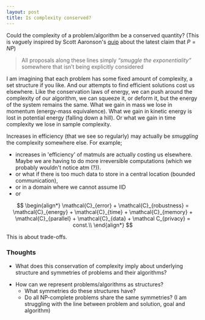 ```yaml
---
layout: post
title: Is complexity conserved?
---
```


Could the complexity of a problem/algorithm be a conserved quantity? (This is vaguely inspired by Scott Aaronson's [quip](http://www.scottaaronson.com/blog/?p=2212) about the latest claim that $P=NP$)

> All proposals along these lines simply _“smuggle the exponentiality”_ somewhere that isn’t being explicitly considered

I am imagining that each problem has some fixed amount of complexity, a set structure if you like. And our attempts to find efficient solutions cost us elsewhere. Like the conservation laws of energy, we can push around the complexity of our algorithm, we can squeeze it, or deform it, but the energy of the system remains the same. What we gain in mass we lose in momentum (energy-mass equivalence). What we gain in kinetic energy is lost in potential energy (falling down a hill). Or what we gain in time complexity we lose in sample complexity.

Increases in efficiency (that we see so regularly) may actually be _smuggling_ the complexity somewhere else. For example;

* increases in 'efficiency' of matmuls are actually costing us elsewhere. Maybe we are having to do more irreversible computations (which we probably wouldn't notice atm (?)).
* or what if there is too much data to store in a central location (bounded communication),
* or in a domain where we cannot assume IID
* or

$$
\begin{align*}
\mathcal{C}_{error} + \mathcal{C}_{robustness} = \mathcal{C}_{energy} + \mathcal{C}_{time} + \mathcal{C}_{memory} + \mathcal{C}_{parallel} + \mathcal{C}_{data} + \mathcal C_{privacy} = const.\\
\end{align*}
$$

This is about trade-offs.



### Thoughts

* What does this conservation of complexity imply about underlying structure and symmetries of problems and their algorithms?
<!-- * What about the domain that an algorithm works over. What sort of complexity measure do we have there? Should there be one?-->
<!--* How sure are we that each of these measures of complexity is the right metric?-->
* How can we represent problems/algorithms as structures?
    * What symmetries do these structures have?
    * Do all NP-complete problems share the same symmetries?
(I am struggling with the line between problem and solution, goal and algorithm)
